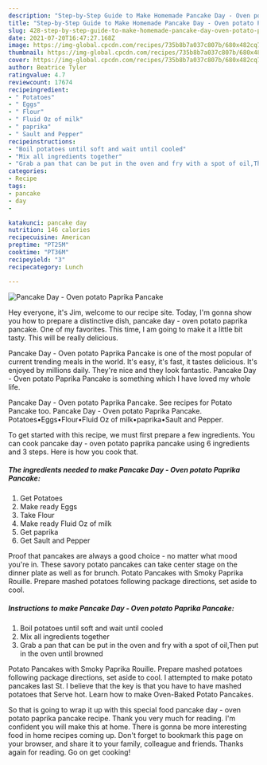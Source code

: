 ```yaml
---
description: "Step-by-Step Guide to Make Homemade Pancake Day - Oven potato Paprika Pancake"
title: "Step-by-Step Guide to Make Homemade Pancake Day - Oven potato Paprika Pancake"
slug: 428-step-by-step-guide-to-make-homemade-pancake-day-oven-potato-paprika-pancake
date: 2021-07-20T16:47:27.168Z
image: https://img-global.cpcdn.com/recipes/735b8b7a037c807b/680x482cq70/pancake-day-oven-potato-paprika-pancake-recipe-main-photo.jpg
thumbnail: https://img-global.cpcdn.com/recipes/735b8b7a037c807b/680x482cq70/pancake-day-oven-potato-paprika-pancake-recipe-main-photo.jpg
cover: https://img-global.cpcdn.com/recipes/735b8b7a037c807b/680x482cq70/pancake-day-oven-potato-paprika-pancake-recipe-main-photo.jpg
author: Beatrice Tyler
ratingvalue: 4.7
reviewcount: 17674
recipeingredient:
- " Potatoes"
- " Eggs"
- " Flour"
- " Fluid Oz of milk"
- " paprika"
- " Sault and Pepper"
recipeinstructions:
- "Boil potatoes until soft and wait until cooled"
- "Mix all ingredients together"
- "Grab a pan that can be put in the oven and fry with a spot of oil,Then put in the oven until browned"
categories:
- Recipe
tags:
- pancake
- day
- 

katakunci: pancake day  
nutrition: 146 calories
recipecuisine: American
preptime: "PT25M"
cooktime: "PT36M"
recipeyield: "3"
recipecategory: Lunch

---
```



![Pancake Day - Oven potato Paprika Pancake](https://img-global.cpcdn.com/recipes/735b8b7a037c807b/680x482cq70/pancake-day-oven-potato-paprika-pancake-recipe-main-photo.jpg)

Hey everyone, it's Jim, welcome to our recipe site. Today, I'm gonna show you how to prepare a distinctive dish, pancake day - oven potato paprika pancake. One of my favorites. This time, I am going to make it a little bit tasty. This will be really delicious.

Pancake Day - Oven potato Paprika Pancake is one of the most popular of current trending meals in the world. It's easy, it's fast, it tastes delicious. It's enjoyed by millions daily. They're nice and they look fantastic. Pancake Day - Oven potato Paprika Pancake is something which I have loved my whole life.

Pancake Day - Oven potato Paprika Pancake. See recipes for Potato Pancake too. Pancake Day - Oven potato Paprika Pancake. Potatoes•Eggs•Flour•Fluid Oz of milk•paprika•Sault and Pepper.


To get started with this recipe, we must first prepare a few ingredients. You can cook pancake day - oven potato paprika pancake using 6 ingredients and 3 steps. Here is how you cook that.

<!--inarticleads1-->

##### The ingredients needed to make Pancake Day - Oven potato Paprika Pancake:

1. Get  Potatoes
1. Make ready  Eggs
1. Take  Flour
1. Make ready  Fluid Oz of milk
1. Get  paprika
1. Get  Sault and Pepper


Proof that pancakes are always a good choice - no matter what mood you&#39;re in. These savory potato pancakes can take center stage on the dinner plate as well as for brunch. Potato Pancakes with Smoky Paprika Rouille. Prepare mashed potatoes following package directions, set aside to cool. 

<!--inarticleads2-->

##### Instructions to make Pancake Day - Oven potato Paprika Pancake:

1. Boil potatoes until soft and wait until cooled
1. Mix all ingredients together
1. Grab a pan that can be put in the oven and fry with a spot of oil,Then put in the oven until browned


Potato Pancakes with Smoky Paprika Rouille. Prepare mashed potatoes following package directions, set aside to cool. I attempted to make potato pancakes last St. I believe that the key is that you have to have mashed potatoes that Serve hot. Learn how to make Oven-Baked Potato Pancakes. 

So that is going to wrap it up with this special food pancake day - oven potato paprika pancake recipe. Thank you very much for reading. I'm confident you will make this at home. There is gonna be more interesting food in home recipes coming up. Don't forget to bookmark this page on your browser, and share it to your family, colleague and friends. Thanks again for reading. Go on get cooking!
